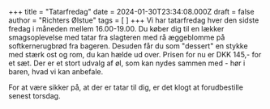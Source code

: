 +++
title = "Tatarfredag"
date = 2024-01-30T23:34:08.000Z
draft = false
author = "Richters Ølstue"
tags = [ ]
+++
Vi har tatarfredag hver den sidste fredag i måneden mellem 16.00-19.00. Du køber dig til en lækker smagsoplevelse med tatar fra slagteren med rå æggeblomme på softkernerugbrød fra bageren. Desuden får du som "dessert" en stykke med stærk ost og rom, du kan hælde ud over. Prisen for nu er DKK 145,- for et sæt. Der er et stort udvalg af øl, som kan nydes sammen med - hør i baren, hvad vi kan anbefale.

For at være sikker på, at der er tatar til dig, er det klogt at forudbestille senest torsdag.